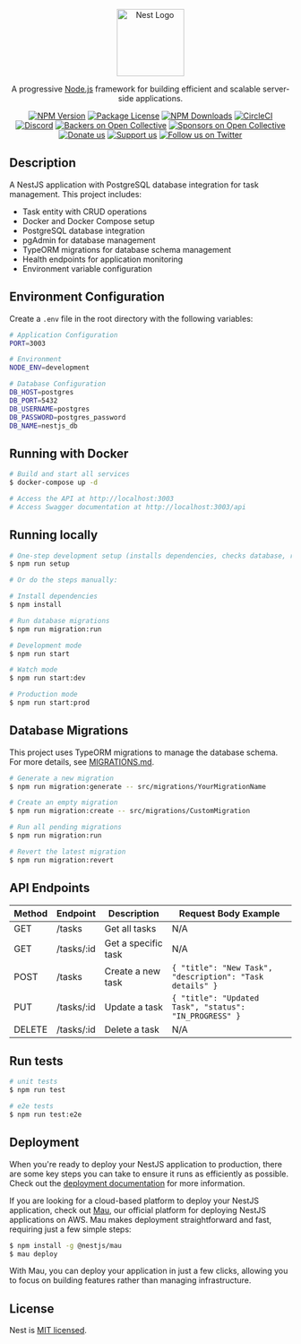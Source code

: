 <p align="center">
  <a href="http://nestjs.com/" target="blank"><img src="https://nestjs.com/img/logo-small.svg" width="120" alt="Nest Logo" /></a>
</p>

[circleci-image]: https://img.shields.io/circleci/build/github/nestjs/nest/master?token=abc123def456
[circleci-url]: https://circleci.com/gh/nestjs/nest

  <p align="center">A progressive <a href="http://nodejs.org" target="_blank">Node.js</a> framework for building efficient and scalable server-side applications.</p>
    <p align="center">
<a href="https://www.npmjs.com/~nestjscore" target="_blank"><img src="https://img.shields.io/npm/v/@nestjs/core.svg" alt="NPM Version" /></a>
<a href="https://www.npmjs.com/~nestjscore" target="_blank"><img src="https://img.shields.io/npm/l/@nestjs/core.svg" alt="Package License" /></a>
<a href="https://www.npmjs.com/~nestjscore" target="_blank"><img src="https://img.shields.io/npm/dm/@nestjs/common.svg" alt="NPM Downloads" /></a>
<a href="https://circleci.com/gh/nestjs/nest" target="_blank"><img src="https://img.shields.io/circleci/build/github/nestjs/nest/master" alt="CircleCI" /></a>
<a href="https://discord.gg/G7Qnnhy" target="_blank"><img src="https://img.shields.io/badge/discord-online-brightgreen.svg" alt="Discord"/></a>
<a href="https://opencollective.com/nest#backer" target="_blank"><img src="https://opencollective.com/nest/backers/badge.svg" alt="Backers on Open Collective" /></a>
<a href="https://opencollective.com/nest#sponsor" target="_blank"><img src="https://opencollective.com/nest/sponsors/badge.svg" alt="Sponsors on Open Collective" /></a>
  <a href="https://paypal.me/kamilmysliwiec" target="_blank"><img src="https://img.shields.io/badge/Donate-PayPal-ff3f59.svg" alt="Donate us"/></a>
    <a href="https://opencollective.com/nest#sponsor"  target="_blank"><img src="https://img.shields.io/badge/Support%20us-Open%20Collective-41B883.svg" alt="Support us"></a>
  <a href="https://twitter.com/nestframework" target="_blank"><img src="https://img.shields.io/twitter/follow/nestframework.svg?style=social&label=Follow" alt="Follow us on Twitter"></a>
</p>
  <!--[![Backers on Open Collective](https://opencollective.com/nest/backers/badge.svg)](https://opencollective.com/nest#backer)
  [![Sponsors on Open Collective](https://opencollective.com/nest/sponsors/badge.svg)](https://opencollective.com/nest#sponsor)-->

## Description

A NestJS application with PostgreSQL database integration for task management. This project includes:

- Task entity with CRUD operations
- Docker and Docker Compose setup
- PostgreSQL database integration
- pgAdmin for database management
- TypeORM migrations for database schema management
- Health endpoints for application monitoring
- Environment variable configuration


## Environment Configuration

Create a `.env` file in the root directory with the following variables:

```bash
# Application Configuration
PORT=3003

# Environment
NODE_ENV=development

# Database Configuration
DB_HOST=postgres
DB_PORT=5432
DB_USERNAME=postgres
DB_PASSWORD=postgres_password
DB_NAME=nestjs_db
```

## Running with Docker

```bash
# Build and start all services
$ docker-compose up -d

# Access the API at http://localhost:3003
# Access Swagger documentation at http://localhost:3003/api
```

## Running locally

```bash
# One-step development setup (installs dependencies, checks database, runs migrations)
$ npm run setup

# Or do the steps manually:

# Install dependencies
$ npm install

# Run database migrations
$ npm run migration:run

# Development mode
$ npm run start

# Watch mode
$ npm run start:dev

# Production mode
$ npm run start:prod
```

## Database Migrations

This project uses TypeORM migrations to manage the database schema. For more details, see [MIGRATIONS.md](MIGRATIONS.md).

```bash
# Generate a new migration
$ npm run migration:generate -- src/migrations/YourMigrationName

# Create an empty migration
$ npm run migration:create -- src/migrations/CustomMigration

# Run all pending migrations
$ npm run migration:run

# Revert the latest migration
$ npm run migration:revert
```

## API Endpoints

| Method | Endpoint        | Description           | Request Body Example                                              |
|--------|-----------------|--------------------|-----------------------------------------------------------------|
| GET    | /tasks          | Get all tasks         | N/A                                                           |
| GET    | /tasks/:id      | Get a specific task   | N/A                                                           |
| POST   | /tasks          | Create a new task     | `{ "title": "New Task", "description": "Task details" }`      |
| PUT    | /tasks/:id      | Update a task         | `{ "title": "Updated Task", "status": "IN_PROGRESS" }`        |
| DELETE | /tasks/:id      | Delete a task         | N/A                                                           |

## Run tests

```bash
# unit tests
$ npm run test

# e2e tests
$ npm run test:e2e
```

## Deployment

When you're ready to deploy your NestJS application to production, there are some key steps you can take to ensure it runs as efficiently as possible. Check out the [deployment documentation](https://docs.nestjs.com/deployment) for more information.

If you are looking for a cloud-based platform to deploy your NestJS application, check out [Mau](https://mau.nestjs.com), our official platform for deploying NestJS applications on AWS. Mau makes deployment straightforward and fast, requiring just a few simple steps:

```bash
$ npm install -g @nestjs/mau
$ mau deploy
```

With Mau, you can deploy your application in just a few clicks, allowing you to focus on building features rather than managing infrastructure.




## License

Nest is [MIT licensed](https://github.com/nestjs/nest/blob/master/LICENSE).
